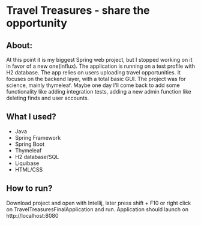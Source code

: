# Travel Treasures - share the opportunity
## About:
At this point it is my biggest Spring web project, but I stopped working on it in favor of a new one(influx). The application is running on a test profile with H2 database.
The app relies on users uploading travel opportunities. It focuses on the backend layer, with a total basic GUI. The project was for science, mainly thymeleaf.
Maybe one day I'll come back to add some functionality like adding integration tests, adding a new admin function like deleting finds and user accounts.

## What I used?
- Java
- Spring Framework
- Spring Boot
- Thymeleaf
- H2 database/SQL
- Liquibase
- HTML/CSS

## How to run?
Download project and open with Intellij, later press shift + F10 or right click on TravelTreasuresFinalApplication and run.
Application should launch on http://localhost:8080
